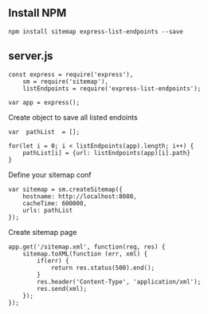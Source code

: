 ## Install NPM

`npm install sitemap express-list-endpoints --save`

## server.js
```
const express = require('express'),
	sm = require('sitemap'),
	listEndpoints = require('express-list-endpoints');

var app = express();
```
Create object to save all listed endoints
```
var  pathList  = [];

for(let i = 0; i < listEndpoints(app).length; i++) {
	pathList[i] = {url: listEndpoints(app)[i].path}
}
```
Define your sitemap conf

```
var sitemap = sm.createSitemap({
	hostname: http://localhost:8080,
	cacheTime: 600000,
	urls: pathList
});
```
Create sitemap page

```
app.get('/sitemap.xml', function(req, res) {
	sitemap.toXML(function (err, xml) {
		if(err) {
			return res.status(500).end();
		}
		res.header('Content-Type', 'application/xml');
		res.send(xml);
	});
});
```
